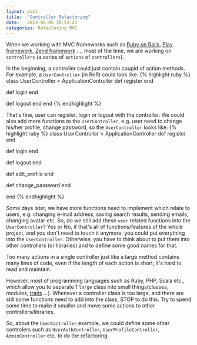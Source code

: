```yaml
---
layout: post
title:  "Controller Refactoring"
date:   2013-06-05 10:52:21
categories: Refactoring MVC
---
```


When we working with MVC frameworks such as [Ruby on Rails][ror], [Play framework][play], [Zend framework][zf] ..., most of the time, we are working on `controllers` (a series of `actions` of `controllers`). 

In the beginning, a controller could just contain coupld of action methods. For example, a `UserController` (in RoR) could look like:
{% highlight ruby %}
class UserController < ApplicationController
  def register
  end

  def login
  end

  def logout
  end
end
{% endhighlight %}

That's fine, user can register, login or logout with the controller. We could also add more functions to the `UserController`, e.g. user need to change his/her profile, change password, so the `UserController` looks like:
{% highlight ruby %}
class UserController < ApplicationController
  def register
  end

  def login
  end

  def logout
  end

  def edit_profile
  end

  def change_password
  end

end
{% endhighlight %}

Some days later, we have more functions need to implement which relate to users, e.g. changing e-mail address, saving search results, sending emails, changing avatar etc. So, do we still add these `user` related functions into the `UserController`? Yes or No, if that's all of functions/features of the whole project, and you don't need to touch it anymore, you could put everything into the `UserController`. Otherwise, you have to think about to put them into other controllers (or libraries) and to define some good names for that. 

Too many actions in a single controller just like a large method contains many lines of code, even if the length of each action is short, it's hard to read and maintain. 

However, most of programming languages such as Ruby, PHP, Scala etc., which allow you to separate 1 `large` class into small things(classes, modules, [traits][traits] ...). Whenever a controller class is too large, and there are still some functions need to add into the class, STOP to do this. Try to spend some time to make it smaller and move some actions to other controllers/libraries.

So, about the `UserController` example, we could define some other controlers such as `UserAuthController`, `UserProfileController`, `AdminController` etc. to do the refactoring.

[ror]: http://rubyonrails.org
[play]: http://www.playframework.com
[zf]: http://framework.zend.com
[traits]: https://en.wikipedia.org/wiki/Trait_%28computer_programming%29
